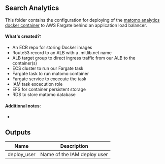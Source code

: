 ## Search Analytics 

This folder contains the configuration for deploying of the [matomo analytics docker container](https://hub.docker.com/_/matomo) to AWS Fargate behind an application load balancer.

#### What's created?:
* An ECR repo for storing Docker images
* Route53 record to an ALB with a .mitlib.net name
* ALB target group to direct ingress traffic from our ALB to the container(s)
* ECS cluster to run our Fargate task
* Fargate task to run matomo container
* Fargate service to excecute the task
* IAM task excecution role
* EFS for container persistent storage
* RDS to store matomo database



#### Additional notes:
* 

## Outputs
| Name | Description |
|------|-------------|
| deploy\_user | Name of the IAM deploy user |


